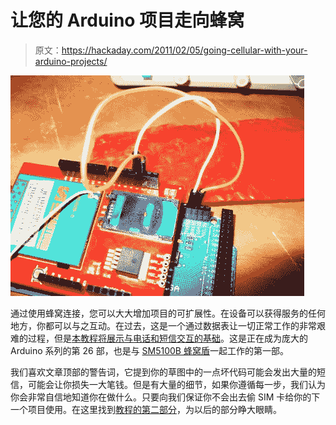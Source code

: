 # 让您的 Arduino 项目走向蜂窝

> 原文：<https://hackaday.com/2011/02/05/going-cellular-with-your-arduino-projects/>

![](img/3f9273264334c576c37fe9563902a2b2.png "going-cellular-with-arduino")

通过使用蜂窝连接，您可以大大增加项目的可扩展性。在设备可以获得服务的任何地方，你都可以与之互动。在过去，这是一个通过数据表让一切正常工作的非常艰难的过程，但是[本教程将展示与电话和短信交互的基础](http://tronixstuff.wordpress.com/2011/01/19/tutorial-arduino-and-gsm-cellular-part-one/)。这是正在成为庞大的 Arduino 系列的第 26 部，也是与 [SM5100B 蜂窝盾](http://www.littlebirdelectronics.com/products/Cellular-Shield-with-SM5100B.html)一起工作的第一部。

我们喜欢文章顶部的警告词，它提到你的草图中的一点坏代码可能会发出大量的短信，可能会让你损失一大笔钱。但是有大量的细节，如果你遵循每一步，我们认为你会非常自信地知道你在做什么。只要向我们保证你不会出去偷 SIM 卡给你的下一个项目使用。在这里找到[教程的第二部分](http://tronixstuff.wordpress.com/2011/01/31/tutorial-arduino-and-gsm-cellular-%E2%80%93-part-two/)，为以后的部分睁大眼睛。
